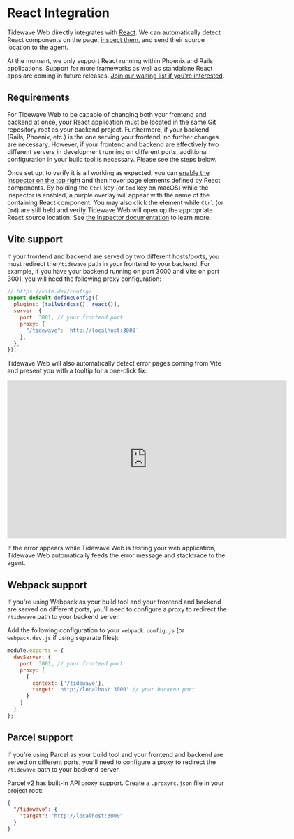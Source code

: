 # React Integration

Tidewave Web directly integrates with [React](https://react.dev). We can automatically detect React components on the page, [inspect them](inspector.md), and send their source location to the agent.

At the moment, we only support React running within Phoenix and Rails applications. Support for more frameworks as well as standalone React apps are coming in future releases. [Join our waiting list if you're interested](https://forms.gle/8MeXwGjpBFDeGNQw9).

## Requirements

For Tidewave Web to be capable of changing both your frontend and backend at once, your React application must be located in the same Git repository root as your backend project. Furthermore, if your backend (Rails, Phoenix, etc.) is the one serving your frontend, no further changes are necessary. However, if your frontend and backend are effectively two different servers in development running on different ports, additional configuration in your build tool is necessary. Please see the steps below.

Once set up, to verify it is all working as expected, you can [enable the Inspector on the top right](inspector.md) and then hover page elements defined by React components. By holding the `Ctrl` key (or `Cmd` key on macOS) while the inspector is enabled, a purple overlay will appear with the name of the containing React component. You may also click the element while `Ctrl` (or `Cmd`) are still held and verify Tidewave Web will open up the appropriate React source location. See [the Inspector documentation](inspector.md) to learn more.

## Vite support

If your frontend and backend are served by two different hosts/ports, you must redirect the `/tidewave` path in your frontend to your backend. For example, if you have your backend running on port 3000 and Vite on port 3001, you will need the following proxy configuration:

```javascript
// https://vite.dev/config/
export default defineConfig({
  plugins: [tailwindcss(), react()],
  server: {
    port: 3001, // your frontend port
    proxy: {
      "/tidewave": `http://localhost:3000`
    },
  },
});
```

Tidewave Web will also automatically detect error pages coming from Vite and present you with a tooltip for a one-click fix:

<iframe width="640" height="360" src="https://www.youtube.com/embed/al_VaUWxK9I?si=eCUmP9YdzLa7TtgP" title="Tidewave Web autofix for Vite + React errors" frameborder="0" allow="accelerometer; autoplay; clipboard-write; encrypted-media; gyroscope; picture-in-picture; web-share" referrerpolicy="strict-origin-when-cross-origin" allowfullscreen></iframe>

If the error appears while Tidewave Web is testing your web application, Tidewave Web automatically feeds the error message and stacktrace to the agent.

## Webpack support

If you're using Webpack as your build tool and your frontend and backend are served on different ports, you'll need to configure a proxy to redirect the `/tidewave` path to your backend server.

Add the following configuration to your `webpack.config.js` (or `webpack.dev.js` if using separate files):

```javascript
module.exports = {
  devServer: {
    port: 3001, // your frontend port
    proxy: [
      {
        context: ['/tidewave'],
        target: 'http://localhost:3000' // your backend port
      }
    ]
  }
};
```

## Parcel support

If you're using Parcel as your build tool and your frontend and backend are served on different ports, you'll need to configure a proxy to redirect the `/tidewave` path to your backend server.

Parcel v2 has built-in API proxy support. Create a `.proxyrc.json` file in your project root:

```json
{
  "/tidewave": {
    "target": "http://localhost:3000"
  }
}
```
